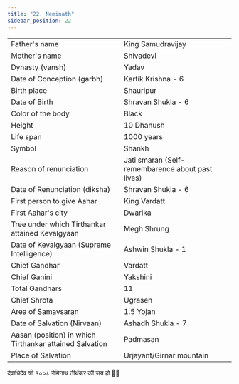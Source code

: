 ```yaml
---
title: "22. Neminath"
sidebar_position: 22
---
```


|   |   |
|---|---|
| Father's name | King Samudravijay |
| Mother's name | Shivadevi |
| Dynasty (vansh) | Yadav |
| Date of Conception (garbh) | Kartik Krishna - 6 |
| Birth place | Shauripur |
| Date of Birth | Shravan Shukla - 6 |
| Color of the body | Black |
| Height | 10 Dhanush |
| Life span | 1000 years |
| Symbol | Shankh  |
| Reason of renunciation | Jati smaran (Self-remembarence about past lives) |
| Date of Renunciation (diksha) | Shravan Shukla - 6 |
| First person to give Aahar | King Vardatt |
| First Aahar's city | Dwarika |
| Tree under which Tirthankar attained Kevalgyaan | Megh Shrung |
| Date of Kevalgyaan (Supreme Intelligence) | Ashwin Shukla - 1 |
| Chief Gandhar | Vardatt |
| Chief Ganini | Yakshini |
| Total Gandhars | 11 |
| Chief Shrota | Ugrasen |
| Area of Samavsaran | 1.5 Yojan |
| Date of Salvation (Nirvaan) | Ashadh Shukla - 7 |
| Aasan (position) in which Tirthankar attained Salvation | Padmasan |
| Place of Salvation | Urjayant/Girnar mountain |

<p style={{textAlign: "center", fontWeight: 'bold'}}>देवाधिदेव श्री १००८ नेमिनाथ तीर्थंकर की जय हो 🙏🏻</p>